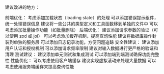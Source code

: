 建议改进的地方：

前端优化：
考虑添加加载状态（loading state）的处理
可以添加错误提示组件，统一处理错误信息
建议将一些公共的类型定义和工具函数移到单独的文件中
可以考虑添加批量操作功能（如批量删除）
后端优化：
建议添加请求参数的验证（可以使用 zod 或 joi）
可以考虑添加缓存机制，提高查询性能
建议将数据库操作封装到单独的服务层
可以添加日志记录功能，方便问题追踪
安全性建议：
建议添加用户认证和授权机制
可以添加请求频率限制
建议对输入数据进行更严格的验证和清理
测试建议：
建议添加单元测试和集成测试
可以添加端到端测试确保功能完整性
性能优化：
可以考虑使用客户端缓存
建议实现虚拟滚动来处理大量数据
可以考虑使用服务端缓存来提高查询性能